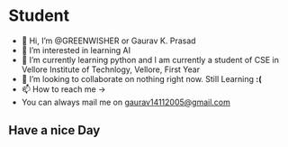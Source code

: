 # Student

- 👋 Hi, I’m @GREENWISHER or Gaurav K. Prasad
- 👀 I’m interested in learning AI
- 🌱 I’m currently learning python and I am currently a student of CSE in Vellore Institute of Technlogy, Vellore, First Year
- 💞️ I’m looking to collaborate on nothing right now. Still Learning **:(**
- 📫 How to reach me ->
- You can always mail me on gaurav14112005@gmail.com

## Have a nice Day

<!---
GREENWISHER/GREENWISHER is a ✨ special ✨ repository because its `README.md` (this file) appears on your GitHub profile.
You can click the Preview link to take a look at your changes.
--->
